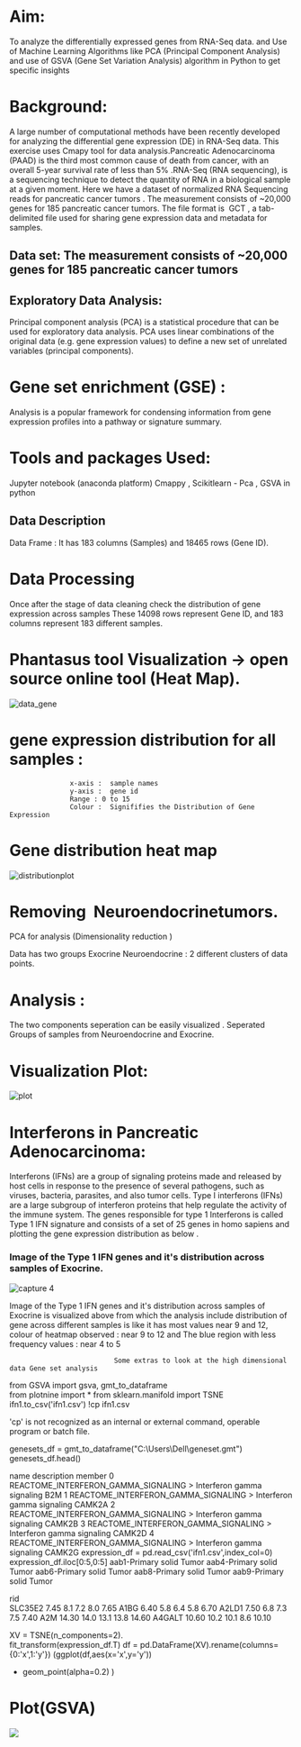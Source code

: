 
# Aim:
To analyze the differentially expressed genes from RNA-Seq data.
and Use of Machine Learning Algorithms like PCA (Principal Component Analysis) and 
use of GSVA (Gene Set Variation Analysis) algorithm in Python to get specific insights

# Background:

A large number of computational methods have been recently developed for analyzing the differential 	gene expression (DE) in RNA-Seq data. 
This exercise uses  Cmapy tool for data analysis.Pancreatic Adenocarcinoma (PAAD) is the third most common cause of death from cancer, with an overall 5-year survival rate of less than 5% .RNA-Seq (RNA sequencing), is a sequencing technique to detect the quantity of RNA in a biological sample at a given moment. Here we have a dataset of normalized RNA Sequencing reads for pancreatic cancer tumors​ . The measurement consists of ~20,000 genes for 185 pancreatic cancer tumors. The file format is ​ GCT , a tab-delimited file used for sharing gene expression data and metadata for samples.


## Data set: The measurement consists of ~20,000 genes for 185 pancreatic cancer tumors

## Exploratory Data Analysis:

Principal component analysis (PCA) is a statistical procedure that can be used for exploratory data analysis. PCA uses linear combinations of the original data (e.g. gene expression values) to define a new set of unrelated variables (principal components).

# Gene set enrichment (GSE) :
 
 Analysis is a popular framework for condensing information from gene expression profiles into a pathway or signature summary.

# Tools and packages  Used:
   Jupyter notebook (anaconda platform)
   Cmappy , Scikitlearn - Pca , GSVA in python 

## Data Description 

 Data Frame : It has 183 columns (Samples) and 18465 rows (Gene ID).

# Data Processing
   Once after the stage of data cleaning check the distribution of gene expression across samples
   These 14098 rows represent Gene ID, and 183 columns represent 183 different samples.
   
# Phantasus tool Visualization -> open source online tool (Heat Map).

![data_gene](https://github.com/reethuanand/Assignment-1-/blob/main/Capture-3.PNG)


# gene expression distribution for all samples :

                   x-axis :  sample names
                   y-axis :  gene id
                   Range : 0 to 15
                   Colour :  Signififies the Distribution of Gene Expression 


# Gene distribution heat map 

![distributionplot](https://github.com/reethuanand/Assignment-1-/blob/main/Capture-1.PNG)


# Removing  ​ Neuroendocrine​ tumors.

PCA for analysis (Dimensionality reduction )

Data has two groups  Exocrine Neuroendocrine :  2 different clusters of data points.

# Analysis :
  The two components seperation can be easily visualized . Seperated Groups of samples from Neuroendocrine and Exocrine.
# Visualization Plot:

![plot](https://github.com/reethuanand/Assignment-1-/blob/main/Capture-2.PNG)








 

# Interferons in Pancreatic Adenocarcinoma:

Interferons (IFNs) are a group of signaling proteins made and released by host cells in response to the presence of several pathogens, such as viruses, bacteria, parasites, and also tumor cells. Type I interferons (IFNs) are a large subgroup of interferon proteins that help regulate the activity of the immune system. The genes responsible for type 1 Interferons is called ​ Type 1 IFN signature and consists of a set of 25 genes in homo sapiens and plotting the gene expression distribution as below .


### Image of the Type 1 IFN genes and it's distribution across samples of Exocrine.

![capture 4](https://github.com/reethuanand/Assignment-1-/blob/main/Capture-4.PNG)






 Image of the Type 1 IFN genes and it's distribution across samples of Exocrine is visualized above from which the analysis include
 distribution of gene across different samples is like it has most values near 9 and 12, 
 colour of heatmap observed : near 9 to 12 and 
 The blue region with less frequency values : near 4 to 5

                              
                              Some extras to look at the high dimensional data Gene set analysis 
 
 
from GSVA import gsva, gmt_to_dataframe                              
from plotnine import *
from sklearn.manifold import TSNE
ifn1.to_csv('ifn1.csv')
!cp ifn1.csv 

'cp' is not recognized as an internal or external command,
operable program or batch file.

genesets_df = gmt_to_dataframe("C:\\Users\\Dell\\geneset.gmt")
genesets_df.head()

name	description	member
0	REACTOME_INTERFERON_GAMMA_SIGNALING	> Interferon gamma signaling	B2M
1	REACTOME_INTERFERON_GAMMA_SIGNALING	> Interferon gamma signaling	CAMK2A
2	REACTOME_INTERFERON_GAMMA_SIGNALING	> Interferon gamma signaling	CAMK2B
3	REACTOME_INTERFERON_GAMMA_SIGNALING	> Interferon gamma signaling	CAMK2D
4	REACTOME_INTERFERON_GAMMA_SIGNALING	> Interferon gamma signaling	CAMK2G
expression_df = pd.read_csv('ifn1.csv',index_col=0)
expression_df.iloc[0:5,0:5]
aab1-Primary solid Tumor	aab4-Primary solid Tumor	aab6-Primary solid Tumor	aab8-Primary solid Tumor	aab9-Primary solid Tumor

rid					
SLC35E2	7.45	8.1	7.2	8.0	7.65
A1BG	6.40	5.8	6.4	5.8	6.70
A2LD1	7.50	6.8	7.3	7.5	7.40
A2M	14.30	14.0	13.1	13.8	14.60
A4GALT	10.60	10.2	10.1	8.6	10.10
 
XV = TSNE(n_components=2).\
fit_transform(expression_df.T)
df = pd.DataFrame(XV).rename(columns={0:'x',1:'y'})
(ggplot(df,aes(x='x',y='y'))
+ geom_point(alpha=0.2)
)

# Plot(GSVA)

![](https://github.com/reethuanand/Assignment-1-/blob/main/Capture-5.PNG)
